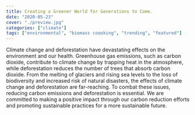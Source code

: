 ```yaml
---
title: Creating a Greener World for Generations to Come.
date: "2020-05-23"
cover: "./preview.jpg"
categories: ["climate"]
tags: ["environmental", "biomass coooking", "trending", "featured"]
---
```


Climate change and deforestation have devastating effects on the environment and our health. Greenhouse gas emissions, such as carbon dioxide, contribute to climate change by trapping heat in the atmosphere, while deforestation reduces the number of trees that absorb carbon dioxide. From the melting of glaciers and rising sea levels to the loss of biodiversity and increased risk of natural disasters, the effects of climate change and deforestation are far-reaching. To combat these issues, reducing carbon emissions and deforestation is essential. We are committed to making a positive impact through our carbon reduction efforts and promoting sustainable practices for a more sustainable future.
